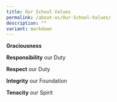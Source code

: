 ```yaml
---
title: Our School Values
permalink: /about-us/Our-School-Values/
description: ""
variant: markdown
---
```

**Graciousness** 

**Responsibility** our Duty

**Respect** our Duty

**Integrity** our Foundation

**Tenacity** our Spirit